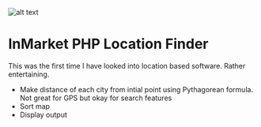![alt text](http://jmpaul.com/inmarket/images/inmarket-logo.png "InMarket.com")
# InMarket PHP Location Finder

This was the first time I have looked into location based software. Rather entertaining. 

* Make distance of each city from intial point using Pythagorean formula. Not great for GPS but okay for search features
* Sort map 
* Display output